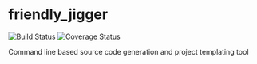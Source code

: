 # friendly_jigger
[![Build Status](https://travis-ci.org/TheFriendlyCoder/friendly_jigger.svg?branch=master)](https://travis-ci.org/TheFriendlyCoder/friendly_jigger) [![Coverage Status](https://coveralls.io/repos/github/TheFriendlyCoder/friendly_jigger/badge.svg)](https://coveralls.io/github/TheFriendlyCoder/friendly_jigger)

Command line based source code generation and project templating tool
